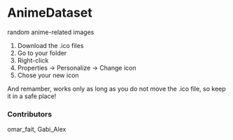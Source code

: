 # AnimeDataset
random anime-related images 

1) Download the .ico files
2) Go to your folder
3) Right-click
4) Properties -> Personalize -> Change icon
5) Chose your new icon

And remamber, works only as long as you do not move the .ico file, so keep it in a safe place!


### Contributors

omar_fait, Gabi_Alex
